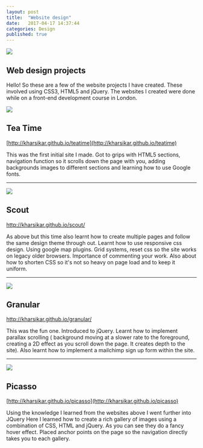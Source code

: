 ```yaml
---
layout: post
title:  "Website design"
date:   2017-04-17 14:37:44
categories: Design
published: true
---
```

<img src="{{ site.baseurl }}/images/StockSnap_FSPLFPQBCZ.jpg" class="fit image">

## Web design projects

Hello! So these are a few of the website projects I have created. These involved using CSS3, HTML5 and jQuery. The websites I created were done while on a front-end development course in London. 

<img src="{{ site.baseurl }}/images/TeaTime.jpg" class="fit image">

## Tea Time
[http://kharsikar.github.io/teatime](http://kharsikar.github.io/teatime)

This was the first initial site I made. Got to grips with HTML5 sections, navigation function so it scrolls down the page with you, adding backgrounds images to different sections and learning how to use Google fonts. 
<hr>
<img src="{{ site.baseurl }}/images/Scout.jpg" class="fit image">

## Scout

<a href="http://kharsikar.github.io/scout/">http://kharsikar.github.io/scout/</a>

As above but this time also learnt how to create multiple pages and follow the same design theme through out. Learnt how to use responsive css design. Using google map plugins. Grid systems, reset css so the site works on legacy older browsers. Importance of commenting your work. Also about how to shorten CSS so it's not so heavy on page load and to keep it uniform.
<hr>
<img src="{{ site.baseurl }}/images/Granular.jpg" class="fit image">

## Granular

<a href="http://kharsikar.github.io/granular/">http://kharsikar.github.io/granular/</a>

This was the fun one. Introduced to jQuery. Learnt how to implement parallax scrolling ( background moving at a slower rate to the foreground, creating a 2D effect as you scroll down the page. It creates depth to the site). Also learnt how to implement a mailchimp sign up form within the site.
<hr>
<img src="{{ site.baseurl }}/images/Picasso.jpg" class="fit image">

## Picasso
[http://kharsikar.github.io/picasso](http://kharsikar.github.io/picasso)

Using the knowledge I learned from the websites above I went further into JQuery Here I learned how to create a rich gallery of images using a combination of CSS, HTML and jQuery. As you can see they do a fancy hover effect. Placed anchor points on the page so the navigation directly takes you to each gallery.






